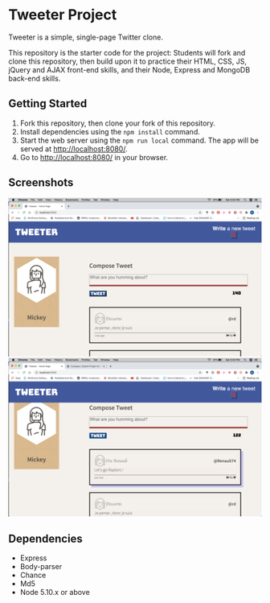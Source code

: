 # Tweeter Project

Tweeter is a simple, single-page Twitter clone.

This repository is the starter code for the project: Students will fork and clone this repository, then build upon it to practice their HTML, CSS, JS, jQuery and AJAX front-end skills, and their Node, Express and MongoDB back-end skills.

## Getting Started

1. Fork this repository, then clone your fork of this repository.
2. Install dependencies using the `npm install` command.
3. Start the web server using the `npm run local` command. The app will be served at <http://localhost:8080/>.
4. Go to <http://localhost:8080/> in your browser.

## Screenshots
!["The deafault home page for Tweeter"](https://github.com/96sMicks/Tweeter/blob/master/docs2/Tweeter-homepage.png) 
!["Tweeter after a tweet has been posted"](https://github.com/96sMicks/Tweeter/blob/master/docs2/Raptors-tweet.png)

## Dependencies

- Express
- Body-parser
- Chance
- Md5
- Node 5.10.x or above
